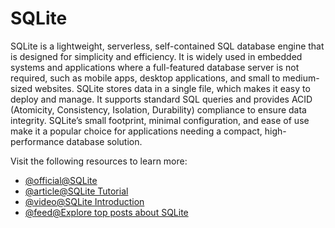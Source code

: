 # SQLite

SQLite is a lightweight, serverless, self-contained SQL database engine that is designed for simplicity and efficiency. It is widely used in embedded systems and applications where a full-featured database server is not required, such as mobile apps, desktop applications, and small to medium-sized websites. SQLite stores data in a single file, which makes it easy to deploy and manage. It supports standard SQL queries and provides ACID (Atomicity, Consistency, Isolation, Durability) compliance to ensure data integrity. SQLite’s small footprint, minimal configuration, and ease of use make it a popular choice for applications needing a compact, high-performance database solution.

Visit the following resources to learn more:

- [@official@SQLite](https://www.sqlite.org/index.html)
- [@article@SQLite Tutorial](https://www.sqlitetutorial.net/)
- [@video@SQLite Introduction](https://www.youtube.com/watch?v=8Xyn8R9eKB8)
- [@feed@Explore top posts about SQLite](https://app.daily.dev/tags/sqlite?ref=roadmapsh)
